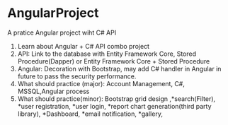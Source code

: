 # AngularProject
A pratice Angular project wiht C# API

1. Learn about Angular + C# API combo project
2. API: Link to the database with Entity Framework Core, Stored Procedure(Dapper) or Entity Framework Core + Stored Procedure
3. Angular: Decoration with Bootstrap, may add C# handler in Angular in future to pass the security performance.
4. What should practice (major): Account Management, C#, MSSQL,Angular process
5. What should practice(minor): Bootstrap grid design ,*search(Filter), *user registration, *user login, *report chart generation(third party library),
                                 *Dashboard, *email notification, *gallery,
